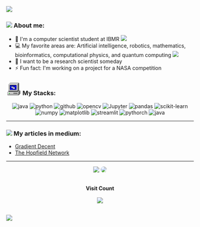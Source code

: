 
<img src="https://github.com/TheDudeThatCode/TheDudeThatCode/blob/master/Assets/dino.gif" width="1000">

### <img src="https://github.com/TheDudeThatCode/TheDudeThatCode/blob/master/Assets/Developer.gif" width="45" /> About me:
- 🏦 I'm a computer scientist student at IBMR
      <img src="https://media.giphy.com/media/WUlplcMpOCEmTGBtBW/giphy.gif" width="30">
- 💻 My favorite areas are: Artificial intelligence, robotics, mathematics, bioinformatics, computational physics, and quantum computing
      <img src="https://github.com/TheDudeThatCode/TheDudeThatCode/blob/master/Assets/gandalf_parrot.gif" width="26">
- 📖 I want to be a research scientist someday
- ⚡ Fun fact: I'm working on a project for a NASA competition

### <img src="https://github.com/TheDudeThatCode/TheDudeThatCode/blob/master/Assets/PC.gif" width="40" /> My Stacks:

<p align="center">
      <img src="https://www.vectorlogo.zone/logos/tensorflow/tensorflow-ar21.svg" alt="java"/> 
      <img src="https://www.vectorlogo.zone/logos/python/python-ar21.svg" alt="python"/>
      <img src="https://www.vectorlogo.zone/logos/github/github-ar21.svg" alt="github"/>
      <img src="https://www.vectorlogo.zone/logos/opencv/opencv-ar21.svg" alt="opencv"/>
      <img src="https://www.vectorlogo.zone/logos/jupyter/jupyter-ar21.svg" alt="Jupyter"/> 
      <img src="https://upload.wikimedia.org/wikipedia/commons/e/ed/Pandas_logo.svg" alt="pandas" width="110" height="60"/>
      <img src="https://upload.wikimedia.org/wikipedia/commons/0/05/Scikit_learn_logo_small.svg" alt="scikit-learn" width="110" height="60"/>
      <img src="https://upload.wikimedia.org/wikipedia/commons/3/31/NumPy_logo_2020.svg" alt="numpy" width="110" height="60"/>
      <img src="https://upload.wikimedia.org/wikipedia/commons/0/01/Created_with_Matplotlib-logo.svg" alt="matplotlib" width="60" height="60"/>
      <img src="https://seeklogo.com/images/S/streamlit-logo-1A3B208AE4-seeklogo.com.png" alt="streamlit" width="90" height="60"/>
      <img src="https://github.com/user-attachments/assets/424daaf8-b08a-4b80-890b-98c6e7ab12b9" alt="pythorch" width="60" height="60"/>
      <img src="https://github.com/user-attachments/assets/86acdb2e-0a9f-442e-ad77-852bbbf2c0b7" alt="java" width="90" height="90"/>


---

### <img src = "https://media1.giphy.com/media/JZ40cnfnN11KycrvMF/giphy.gif?cid=ecf05e47a0n3gi1bfqntqmob8g9aid1oyj2wr3ds3mg700bl&rid=giphy.gif" width = '23' /> My articles in medium:
<!-- BLOG-POST-LIST:START -->
- [Gradient Decent](https://medium.com/@julioaraujo.guel/machine-learning-e-sa%C3%BAde-transformando-dados-em-diagn%C3%B3sticos-precisos-187927ec80e2?source=user_profile---------0----------------------------)
- [The Hopfield Network](https://medium.com/@julioaraujo.guel/desvendando-os-mist%C3%A9rios-das-redes-neurais-uma-jornada-pelo-c%C3%A9rebro-da-intelig%C3%AAncia-artificial-4c16c8b8805b?source=user_profile---------1----------------------------)

---

<div align="center"> 
<a href = "mailto:julioaraujo.guel@gmail.com"> <img src="https://img.shields.io/badge/-Gmail-%23333?style=for-the-badge&logo=gmail&logoColor=white" target="_blank"></a>
<a href="https://www.linkedin.com/in/miguel-julio-b029b3288/" target="_blank"><img src="https://img.shields.io/badge/-LinkedIn-%230077B5?style=for-the-badge&logo=linkedin&logoColor=white" style="border-radius: 30px" target="_blank"></a> 
 </div>

<div align="center">
<br><p align="center"><b>Visit Count</b></p>  
<p align="center"><img align="center" src="https://profile-counter.glitch.me/{Miguell-J}/count.svg" /></p> 
<br>
</div>

<img src="https://github.com/TheDudeThatCode/TheDudeThatCode/blob/master/Assets/Mario_Gameplay.gif" width="1000"/>
